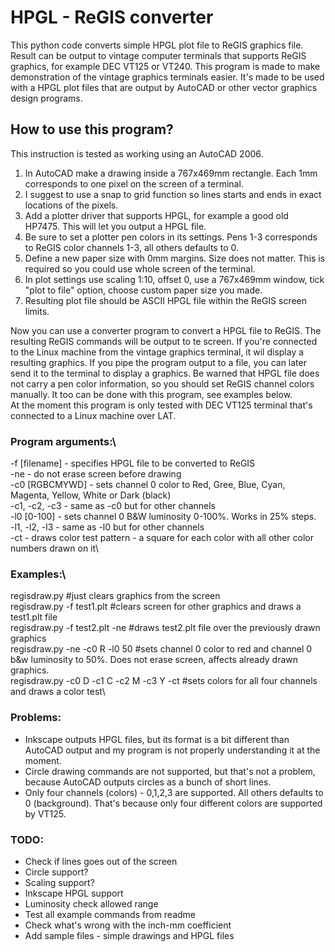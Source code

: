 # HPGL - ReGIS converter

This python code converts simple HPGL plot file to ReGIS graphics file. Result can be output to vintage computer terminals that supports ReGIS graphics, for example DEC VT125 or VT240. This program is made to make demonstration of the vintage graphics terminals easier. It's made to be used with a HPGL plot files that are output by AutoCAD or other vector graphics design programs.

## How to use this program?
This instruction is tested as working using an AutoCAD 2006.
1. In AutoCAD make a drawing inside a 767x469mm rectangle. Each 1mm corresponds to one pixel on the screen of a terminal.
3. I suggest to use a snap to grid function so lines starts and ends in exact locations of the pixels.
4. Add a plotter driver that supports HPGL, for example a good old HP7475. This will let you output a HPGL file.
5. Be sure to set a plotter pen colors in its settings. Pens 1-3 corresponds to ReGIS color channels 1-3, all others defaults to 0.
6. Define a new paper size with 0mm margins. Size does not matter. This is required so you could use whole screen of the terminal.
7. In plot settings use scaling 1:10, offset 0, use a 767x469mm window, tick "plot to file" option, choose custom paper size you made.
8. Resulting plot file should be ASCII HPGL file within the ReGIS screen limits.

Now you can use a converter program to convert a HPGL file to ReGIS. The resulting ReGIS commands will be output to te screen. If you're connected to the Linux machine from the vintage graphics terminal, it wil display a resulting graphics. If you pipe the program output to a file, you can later send it to the terminal to display a graphics. Be warned that HPGL file does not carry a pen color information, so you should set ReGIS channel colors manually. It too can be done with this program, see examples below.\
At the moment this program is only tested with DEC VT125 terminal that's connected to a Linux machine over LAT.

### Program arguments:\
-f [filename] - specifies HPGL file to be converted to ReGIS\
-ne - do not erase screen before drawing\
-c0 [RGBCMYWD] - sets channel 0 color to Red, Gree, Blue, Cyan, Magenta, Yellow, White or Dark (black)\
-c1, -c2, -c3 - same as -c0 but for other channels\
-l0 [0-100] - sets channel 0 B&W luminosity 0-100%. Works in 25% steps.\
-l1, -l2, -l3 - same as -l0 but for other channels\
-ct - draws color test pattern - a square for each color with all other color numbers drawn on it\

### Examples:\
regisdraw.py #just clears graphics from the screen\
regisdraw.py -f test1.plt #clears screen for other graphics and draws a test1.plt file\
regisdraw.py -f test2.plt -ne #draws test2.plt file over the previously drawn graphics\
regisdraw.py -ne -c0 R -l0 50 #sets channel 0 color to red and channel 0 b&w luminosity to 50%. Does not erase screen, affects already drawn graphics.\
regisdraw.py -c0 D -c1 C -c2 M -c3 Y -ct #sets colors for all four channels and draws a color test\

### Problems:
- Inkscape outputs HPGL files, but its format is a bit different than AutoCAD output and my program is not properly understanding it at the moment.
- Circle drawing commands are not supported, but that's not a problem, because AutoCAD outputs circles as a bunch of short lines.
- Only four channels (colors) - 0,1,2,3 are supported. All others defaults to 0 (background). That's because only four different colors are supported by VT125.

### TODO:
- Check if lines goes out of the screen
- Circle support?
- Scaling support?
- Inkscape HPGL support
- Luminosity check allowed range
- Test all example commands from readme
- Check what's wrong with the inch-mm coefficient
- Add sample files - simple drawings and HPGL files
